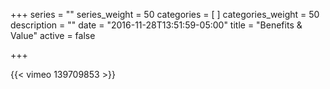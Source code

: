 +++
series = ""
series_weight = 50
categories = [
]
categories_weight = 50
description = ""
date = "2016-11-28T13:51:59-05:00"
title = "Benefits & Value"
active = false

+++

{{< vimeo 139709853 >}}
